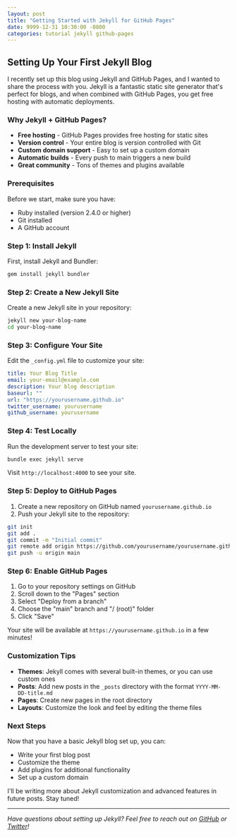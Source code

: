```yaml
---
layout: post
title: "Getting Started with Jekyll for GitHub Pages"
date: 9999-12-31 10:30:00 -0800
categories: tutorial jekyll github-pages
---
```


## Setting Up Your First Jekyll Blog

I recently set up this blog using Jekyll and GitHub Pages, and I wanted to share the process with you. Jekyll is a fantastic static site generator that's perfect for blogs, and when combined with GitHub Pages, you get free hosting with automatic deployments.

### Why Jekyll + GitHub Pages?

- **Free hosting** - GitHub Pages provides free hosting for static sites
- **Version control** - Your entire blog is version controlled with Git
- **Custom domain support** - Easy to set up a custom domain
- **Automatic builds** - Every push to main triggers a new build
- **Great community** - Tons of themes and plugins available

### Prerequisites

Before we start, make sure you have:
- Ruby installed (version 2.4.0 or higher)
- Git installed
- A GitHub account

### Step 1: Install Jekyll

First, install Jekyll and Bundler:

```bash
gem install jekyll bundler
```

### Step 2: Create a New Jekyll Site

Create a new Jekyll site in your repository:

```bash
jekyll new your-blog-name
cd your-blog-name
```

### Step 3: Configure Your Site

Edit the `_config.yml` file to customize your site:

```yaml
title: Your Blog Title
email: your-email@example.com
description: Your blog description
baseurl: ""
url: "https://yourusername.github.io"
twitter_username: yourusername
github_username: yourusername
```

### Step 4: Test Locally

Run the development server to test your site:

```bash
bundle exec jekyll serve
```

Visit `http://localhost:4000` to see your site.

### Step 5: Deploy to GitHub Pages

1. Create a new repository on GitHub named `yourusername.github.io`
2. Push your Jekyll site to the repository:

```bash
git init
git add .
git commit -m "Initial commit"
git remote add origin https://github.com/yourusername/yourusername.github.io.git
git push -u origin main
```

### Step 6: Enable GitHub Pages

1. Go to your repository settings on GitHub
2. Scroll down to the "Pages" section
3. Select "Deploy from a branch"
4. Choose the "main" branch and "/ (root)" folder
5. Click "Save"

Your site will be available at `https://yourusername.github.io` in a few minutes!

### Customization Tips

- **Themes**: Jekyll comes with several built-in themes, or you can use custom ones
- **Posts**: Add new posts in the `_posts` directory with the format `YYYY-MM-DD-title.md`
- **Pages**: Create new pages in the root directory
- **Layouts**: Customize the look and feel by editing the theme files

### Next Steps

Now that you have a basic Jekyll blog set up, you can:
- Write your first blog post
- Customize the theme
- Add plugins for additional functionality
- Set up a custom domain

I'll be writing more about Jekyll customization and advanced features in future posts. Stay tuned!

---

*Have questions about setting up Jekyll? Feel free to reach out on [GitHub](https://github.com/josephmalisov) or [Twitter](https://twitter.com/josephmalisov)!* 
